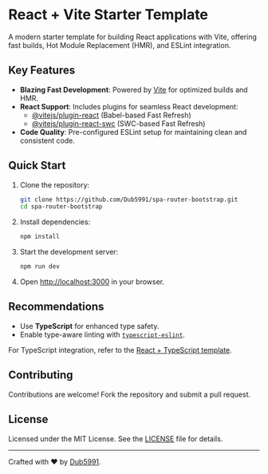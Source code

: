 # React + Vite Starter Template

A modern starter template for building React applications with Vite, offering fast builds, Hot Module Replacement (HMR), and ESLint integration.

## Key Features

- **Blazing Fast Development**: Powered by [Vite](https://vitejs.dev/) for optimized builds and HMR.
- **React Support**: Includes plugins for seamless React development:
     - [@vitejs/plugin-react](https://github.com/vitejs/vite-plugin-react) (Babel-based Fast Refresh)
     - [@vitejs/plugin-react-swc](https://github.com/vitejs/vite-plugin-react-swc) (SWC-based Fast Refresh)
- **Code Quality**: Pre-configured ESLint setup for maintaining clean and consistent code.

## Quick Start

1. Clone the repository:
      ```bash
      git clone https://github.com/Dub5991/spa-router-bootstrap.git
      cd spa-router-bootstrap
      ```

2. Install dependencies:
      ```bash
      npm install
      ```

3. Start the development server:
      ```bash
      npm run dev
      ```

4. Open [http://localhost:3000](http://localhost:3000) in your browser.

## Recommendations

- Use **TypeScript** for enhanced type safety.
- Enable type-aware linting with [`typescript-eslint`](https://typescript-eslint.io).

For TypeScript integration, refer to the [React + TypeScript template](https://github.com/vitejs/vite/tree/main/packages/create-vite/template-react-ts).

## Contributing

Contributions are welcome! Fork the repository and submit a pull request.

## License

Licensed under the MIT License. See the [LICENSE](LICENSE) file for details.

---

Crafted with ❤️ by [Dub5991](https://github.com/Dub5991).
